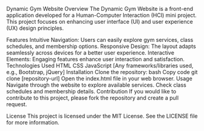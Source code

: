 Dynamic Gym Website
Overview
The Dynamic Gym Website is a front-end application developed for a Human-Computer Interaction (HCI) mini project. This project focuses on enhancing user interface (UI) and user experience (UX) design principles.

Features
Intuitive Navigation: Users can easily explore gym services, class schedules, and membership options.
Responsive Design: The layout adapts seamlessly across devices for a better user experience.
Interactive Elements: Engaging features enhance user interaction and satisfaction.
Technologies Used
HTML
CSS
JavaScript
[Any frameworks/libraries used, e.g., Bootstrap, jQuery]
Installation
Clone the repository:
bash
Copy code
git clone [repository-url]
Open the index.html file in your web browser.
Usage
Navigate through the website to explore available services.
Check class schedules and membership details.
Contribution
If you would like to contribute to this project, please fork the repository and create a pull request.

License
This project is licensed under the MIT License. See the LICENSE file for more information.
